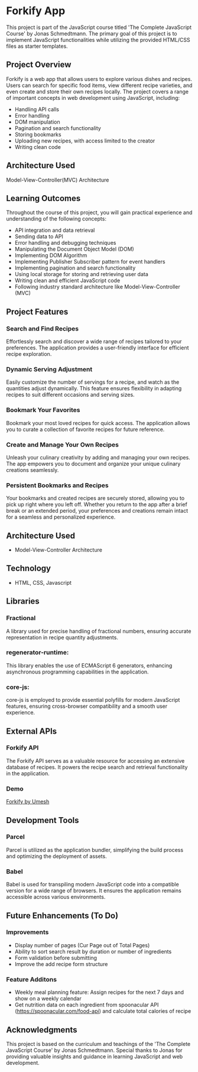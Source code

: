 # Forkify App

This project is part of the JavaScript course titled 'The Complete JavaScript Course' by Jonas Schmedtmann. The primary goal of this project is to implement JavaScript functionalities while utilizing the provided HTML/CSS files as starter templates.

## Project Overview

Forkify is a web app that allows users to explore various dishes and recipes. Users can search for specific food items, view different recipe varieties, and even create and store their own recipes locally. The project covers a range of important concepts in web development using JavaScript, including:

- Handling API calls
- Error handling
- DOM manipulation
- Pagination and search functionality
- Storing bookmarks
- Uploading new recipes, with access limited to the creator
- Writing clean code

## Architecture Used

Model-View-Controller(MVC) Architecture

## Learning Outcomes

Throughout the course of this project, you will gain practical experience and understanding of the following concepts:

- API integration and data retrieval
- Sending data to API
- Error handling and debugging techniques
- Manipulating the Document Object Model (DOM)
- Implementing DOM Algorithm
- Implementing Publisher Subscriber pattern for event handlers
- Implementing pagination and search functionality
- Using local storage for storing and retrieving user data
- Writing clean and efficient JavaScript code
- Following industry standard architecture like Model-View-Controller (MVC)

## Project Features

### Search and Find Recipes

Effortlessly search and discover a wide range of recipes tailored to your preferences. The application provides a user-friendly interface for efficient recipe exploration.

### Dynamic Serving Adjustment

Easily customize the number of servings for a recipe, and watch as the quantities adjust dynamically. This feature ensures flexibility in adapting recipes to suit different occasions and serving sizes.

### Bookmark Your Favorites

Bookmark your most loved recipes for quick access. The application allows you to curate a collection of favorite recipes for future reference.

### Create and Manage Your Own Recipes

Unleash your culinary creativity by adding and managing your own recipes. The app empowers you to document and organize your unique culinary creations seamlessly.

### Persistent Bookmarks and Recipes

Your bookmarks and created recipes are securely stored, allowing you to pick up right where you left off. Whether you return to the app after a brief break or an extended period, your preferences and creations remain intact for a seamless and personalized experience.

## Architecture Used

- Model-View-Controller Architecture

## Technology

- HTML, CSS, Javascript

## Libraries

### Fractional

A library used for precise handling of fractional numbers, ensuring accurate representation in recipe quantity adjustments.

### regenerator-runtime:

This library enables the use of ECMAScript 6 generators, enhancing asynchronous programming capabilities in the application.

### core-js:

core-js is employed to provide essential polyfills for modern JavaScript features, ensuring cross-browser compatibility and a smooth user experience.

## External APIs

### Forkify API

The Forkify API serves as a valuable resource for accessing an extensive database of recipes. It powers the recipe search and retrieval functionality in the application.

### Demo

[Forkify by Umesh](https://forkify-umesh.netlify.app/)

## Development Tools

### Parcel

Parcel is utilized as the application bundler, simplifying the build process and optimizing the deployment of assets.

### Babel

Babel is used for transpiling modern JavaScript code into a compatible version for a wide range of browsers. It ensures the application remains accessible across various environments.

## Future Enhancements (To Do)

### Improvements

- Display number of pages (Cur Page out of Total Pages)
- Ability to sort search result by duration or number of ingredients
- Form validation before submitting
- Improve the add recipe form structure

### Feature Additons

- Weekly meal planning feature: Assign recipes for the next 7 days and show on a weekly calendar
- Get nutrition data on each ingredient from spoonacular API (https://spoonacular.com/food-api) and calculate total calories of recipe

## Acknowledgments

This project is based on the curriculum and teachings of the 'The Complete JavaScript Course' by Jonas Schmedtmann. Special thanks to Jonas for providing valuable insights and guidance in learning JavaScript and web development.
